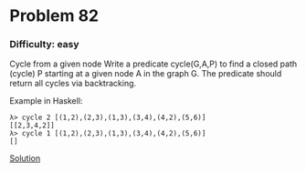 # Problem 82
### Difficulty: easy
Cycle from a given node
Write a predicate cycle(G,A,P) to find a closed path (cycle) P starting at a given node A in the graph G. The predicate should return all cycles via backtracking.

Example in Haskell:

```
λ> cycle 2 [(1,2),(2,3),(1,3),(3,4),(4,2),(5,6)]
[[2,3,4,2]]
λ> cycle 1 [(1,2),(2,3),(1,3),(3,4),(4,2),(5,6)]
[]
```
[Solution](https://wiki.haskell.org/99_questions/Solutions/82)
